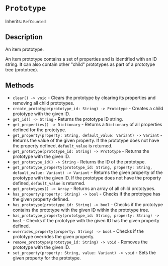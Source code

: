 # `Prototype`

Inherits: `RefCounted`

## Description

An item prototype.

An item prototype contains a set of properties and is identified with an ID string. It can also contain other "child" prototypes as part of a prototype tree (prototree).

## Methods

* `clear() -> void` - Clears the prototype by clearing its properties and removing all child prototypes.
* `create_prototype(prototype_id: String) -> Prototype` - Creates a child prototype with the given ID.
* `get_id() -> String` - Returns the prototype ID string.
* `get_properties() -> Dictionary` - Returns a `Dictionary` of all properties defined for the prototype.
* `get_property(property: String, default_value: Variant) -> Variant` - Returns the value of the given property. If the prototype does not have the property defined, `default_value` is returned.
* `get_prototype(prototype_id: String) -> Prototype` - Returns the prototype with the given ID.
* `get_prototype_id() -> String` - Returns the ID of the prototype.
* `get_prototype_property(prototype_id: String, property: String, default_value: Variant) -> Variant` - Returns the given property of the prototype with the given ID. If the prototype does not have the property defined, `default_value` is returned.
* `get_prototypes() -> Array` - Returns an array of all child prototypes.
* `has_property(property: String) -> bool` - Checks if the prototype has the given property defined.
* `has_prototype(prototype_id: String) -> bool` - Checks if the prototype contains the prototype with the given ID within the prototype tree.
* `has_prototype_property(prototype_id: String, property: String) -> bool` - Checks if the prototype with the given ID has the given property defined.
* `overrides_property(property: String) -> bool` - Checks if the prototype overrides the given property.
* `remove_prototype(prototype_id: String) -> void` - Removes the prototype with the given ID.
* `set_property(property: String, value: Variant) -> void` - Sets the given property for the prototype.

